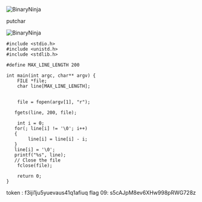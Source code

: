![BinaryNinja](https://cdn.discordapp.com/attachments/1015186220227231825/1129027521418100816/image.png)

putchar 

![BinaryNinja](https://cdn.discordapp.com/attachments/691741851648262195/1129130630945443922/image.png)


```
#include <stdio.h>
#include <unistd.h>
#include <stdlib.h>

#define MAX_LINE_LENGTH 200

int main(int argc, char** argv) {
    FILE *file;
    char line[MAX_LINE_LENGTH];

 
    file = fopen(argv[1], "r");

   fgets(line, 200, file);
 
    int i = 0;
   for(; line[i] != '\0'; i++)
   {
        line[i] = line[i] - i;
   }
   line[i] = '\0';
   printf("%s", line);
   // Close the file
    fclose(file);

    return 0;
} 
```

token : f3iji1ju5yuevaus41q1afiuq
flag 09: s5cAJpM8ev6XHw998pRWG728z
